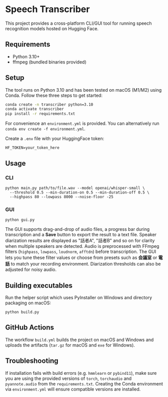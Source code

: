 # Speech Transcriber

This project provides a cross-platform CLI/GUI tool for running speech recognition models hosted on Hugging Face.

## Requirements
- Python 3.10+
- ffmpeg (bundled binaries provided)

## Setup

The tool runs on Python 3.10 and has been tested on macOS (M1/M2) using Conda.
Follow these three steps to get started:

```bash
conda create -n transcriber python=3.10
conda activate transcriber
pip install -r requirements.txt
```

For convenience an `environment.yml` is provided. You can alternatively run
`conda env create -f environment.yml`.

Create a `.env` file with your HuggingFace token:
```
HF_TOKEN=your_token_here
```

## Usage

### CLI
```
python main.py path/to/file.wav --model openai/whisper-small \
  --threshold 0.5 --min-duration-on 0.5 --min-duration-off 0.5 \
  --highpass 80 --lowpass 8000 --noise-floor -25
```

### GUI
```
python gui.py
```
The GUI supports drag-and-drop of audio files, a progress bar during
transcription and a **Save** button to export the result to a text file.
Speaker diarization results are displayed as "話者A", "話者B" and so on for
clarity when multiple speakers are detected.
Audio is preprocessed with FFmpeg filters (`highpass`, `lowpass`, `loudnorm`,
`afftdn`) before transcription. The GUI lets you tune these filter values or
choose from presets such as **会議室** or **電話** to match your recording
environment. Diarization thresholds can also be adjusted for noisy audio.

## Building executables
Run the helper script which uses PyInstaller on Windows and directory packaging on macOS:
```
python build.py
```

## GitHub Actions
The workflow `build.yml` builds the project on macOS and Windows and uploads the artifacts (`tar.gz` for macOS and `exe` for Windows).

## Troubleshooting
If installation fails with build errors (e.g. `hmmlearn` or `pybind11`), make sure
you are using the provided versions of `torch`, `torchaudio` and
`pyannote.audio` from the `requirements.txt`. Creating the Conda environment via
`environment.yml` will ensure compatible versions are installed.